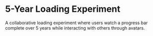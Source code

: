 # 5-Year Loading Experiment

A collaborative loading experiment where users watch a progress bar complete over 5 years while interacting with others through avatars.